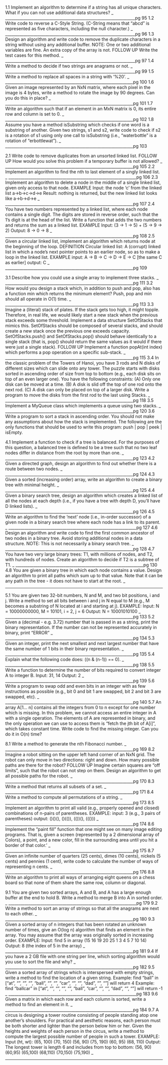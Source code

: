 1.1 Implement an algorithm to determine if a string has all unique characters. What if you can not use additional data structures?
_
_________________________________________________________________pg 95
1.2 Write code to reverse a C-Style String. (C-String means that “abcd” is represented as five characters, including the null character.)
_
_________________________________________________________________pg 96
1.3 Design an algorithm and write code to remove the duplicate characters in a string without using any additional buffer. NOTE: One or two additional variables are fine. An extra copy of the array is not.
FOLLOW UP
Write the test cases for this method.
_
_________________________________________________________________pg 97
1.4 Write a method to decide if two strings are anagrams or not.
_
_________________________________________________________________pg 99
1.5 Write a method to replace all spaces in a string with ‘%20’.
_
________________________________________________________________pg 100
1.6 Given an image represented by an NxN matrix, where each pixel in the image is 4 bytes, write a method to rotate the image by 90 degrees. Can you do this in place?
_
________________________________________________________________pg 101
1.7 Write an algorithm such that if an element in an MxN matrix is 0, its entire row and column is set to 0.
_
________________________________________________________________pg 102
1.8 Assume you have a method isSubstring which checks if one word is a substring of another. Given two strings, s1 and s2, write code to check if s2 is a rotation of s1 using only one call to isSubstring (i.e., “waterbottle” is a rotation of “erbottlewat”).
_
________________________________________________________________pg 103








2.1 Write code to remove duplicates from an unsorted linked list.
FOLLOW UP
How would you solve this problem if a temporary buffer is not allowed?
_
________________________________________________________________pg 105
2.2 Implement an algorithm to find the nth to last element of a singly linked list.
_
________________________________________________________________pg 106
2.3 Implement an algorithm to delete a node in the middle of a single linked list, given only access to that node.
EXAMPLE
Input: the node ‘c’ from the linked list a->b->c->d->e
Result: nothing is returned, but the new linked list looks like a->b->d->e
_
________________________________________________________________pg 107
2.4 You have two numbers represented by a linked list, where each node contains a single digit. The digits are stored in reverse order, such that the 1’s digit is at the head of the list. Write a function that adds the two numbers and returns the sum as a linked list.
EXAMPLE
Input: (3 -> 1 -> 5) + (5 -> 9 -> 2)
Output: 8 -> 0 -> 8
_
________________________________________________________________pg 108
2.5 Given a circular linked list, implement an algorithm which returns node at the beginning of the loop.
DEFINITION
Circular linked list: A (corrupt) linked list in which a node’s next pointer points to an earlier node, so as to make a loop in the linked list.
EXAMPLE
input: A -> B -> C -> D -> E -> C [the same C as earlier]
output: C
_
________________________________________________________________pg 109















3.1 Describe how you could use a single array to implement three stacks.
_
________________________________________________________________pg 111
3.2 How would you design a stack which, in addition to push and pop, also has a function min which returns the minimum element? Push, pop and min should all operate in O(1) time.
_
________________________________________________________________pg 113
3.3 Imagine a (literal) stack of plates. If the stack gets too high, it might topple. Therefore, in real life, we would likely start a new stack when the previous stack exceeds some threshold. Implement a data structure SetOfStacks that mimics this. SetOfStacks should be composed of several stacks, and should create a new stack once the previous one exceeds capacity. SetOfStacks.push() and SetOfStacks.pop() should behave identically to a single stack (that is, pop() should return the same values as it would if there were just a single stack).
FOLLOW UP
Implement a function popAt(int index) which performs a pop operation on a specific sub-stack.
_
________________________________________________________________pg 115
3.4 In the classic problem of the Towers of Hanoi, you have 3 rods and N disks of different sizes which can slide onto any tower. The puzzle starts with disks sorted in ascending order of size from top to bottom (e.g., each disk sits on top of an even larger one). You have the following constraints:
(A) Only one disk can be moved at a time.
(B) A disk is slid off the top of one rod onto the next rod.
(C) A disk can only be placed on top of a larger disk.
Write a program to move the disks from the first rod to the last using Stacks.
_
________________________________________________________________pg 118
3.5 Implement a MyQueue class which implements a queue using two stacks.
_
________________________________________________________________pg 120
3.6 Write a program to sort a stack in ascending order. You should not make any assumptions about how the stack is implemented. The following are the only functions that should be used to write this program: push | pop | peek | isEmpty.
























4.1 Implement a function to check if a tree is balanced. For the purposes of this question, a balanced tree is defined to be a tree such that no two leaf nodes differ in distance from the root by more than one.
_
________________________________________________________________pg 123
4.2 Given a directed graph, design an algorithm to find out whether there is a route between two nodes.
_
________________________________________________________________pg 124
4.3 Given a sorted (increasing order) array, write an algorithm to create a binary tree with minimal height.
_
________________________________________________________________pg 125
4.4 Given a binary search tree, design an algorithm which creates a linked list of all the nodes at each depth (i.e., if you have a tree with depth D, you’ll have D linked lists).
_
________________________________________________________________pg 126
4.5 Write an algorithm to find the ‘next’ node (i.e., in-order successor) of a given node in a binary search tree where each node has a link to its parent.
_
________________________________________________________________pg 127
4.6 Design an algorithm and write code to find the first common ancestor of two nodes in a binary tree. Avoid storing additional nodes in a data structure. NOTE: This is not necessarily a binary search tree.
_
________________________________________________________________pg 128
4.7 You have two very large binary trees: T1, with millions of nodes, and T2, with hundreds of nodes. Create an algorithm to decide if T2 is a subtree of T1.
_
________________________________________________________________pg 130
4.8 You are given a binary tree in which each node contains a value. Design an algorithm to print all paths which sum up to that value. Note that it can be any path in the tree - it does not have to start at the root.
_
________________________________________________________________



































5.1 You are given two 32-bit numbers, N and M, and two bit positions, i and j. Write a method to set all bits between i and j in N equal to M (e.g., M becomes a substring of N located at i and starting at j).
EXAMPLE:
Input: N = 10000000000, M = 10101, i = 2, j = 6
Output: N = 10001010100
_
________________________________________________________________pg 133
5.2 Given a (decimal - e.g. 3.72) number that is passed in as a string, print the binary representation. If the number can not be represented accurately in binary, print “ERROR”
_
________________________________________________________________pg 134
5.3 Given an integer, print the next smallest and next largest number that have the same number of 1 bits in their binary representation.
_
________________________________________________________________pg 135
5.4 Explain what the following code does: ((n & (n-1)) == 0).
_
________________________________________________________________pg 138
5.5 Write a function to determine the number of bits required to convert integer A to integer B.
Input: 31, 14
Output: 2
_
________________________________________________________________pg 139
5.6 Write a program to swap odd and even bits in an integer with as few instructions as possible (e.g., bit 0 and bit 1 are swapped, bit 2 and bit 3 are swapped, etc).
_
________________________________________________________________pg 140
5.7 An array A[1... n] contains all the integers from 0 to n except for one number which is missing. In this problem, we cannot access an entire integer in A with a single operation. The elements of A are represented in binary, and the only operation we can use to access them is “fetch the jth bit of A[i]”, which takes constant time. Write code to find the missing integer. Can you do it in O(n) time?






























































8.1 Write a method to generate the nth Fibonacci number.
_
________________________________________________________________pg 169
8.2 Imagine a robot sitting on the upper left hand corner of an NxN grid. The robot can only move in two directions: right and down. How many possible paths are there for the robot?
FOLLOW UP
Imagine certain squares are “off limits”, such that the robot can not step on them. Design an algorithm to get all possible paths for the robot.
_
________________________________________________________________pg 170
8.3 Write a method that returns all subsets of a set.
_
________________________________________________________________pg 171
8.4 Write a method to compute all permutations of a string.
_
________________________________________________________________pg 173
8.5 Implement an algorithm to print all valid (e.g., properly opened and closed) combinations of n-pairs of parentheses.
EXAMPLE:
input: 3 (e.g., 3 pairs of parentheses)
output: ()()(), ()(()), (())(), ((()))
_
________________________________________________________________pg 174
8.6 Implement the “paint fill” function that one might see on many image editing programs. That is, given a screen (represented by a 2 dimensional array of Colors), a point, and a new color, fill in the surrounding area until you hit a border of that color.’
_
________________________________________________________________pg 175
8.7 Given an infinite number of quarters (25 cents), dimes (10 cents), nickels (5 cents) and pennies (1 cent), write code to calculate the number of ways of representing n cents.
_
________________________________________________________________pg 176
8.8 Write an algorithm to print all ways of arranging eight queens on a chess board so that none of them share the same row, column or diagonal.



























































9.1 You are given two sorted arrays, A and B, and A has a large enough buffer at the end to hold B. Write a method to merge B into A in sorted order.
_
________________________________________________________________pg 179
9.2 Write a method to sort an array of strings so that all the anagrams are next to each other.
_
________________________________________________________________pg 180
9.3 Given a sorted array of n integers that has been rotated an unknown number of times, give an O(log n) algorithm that finds an element in the array. You may assume that the array was originally sorted in increasing order.
EXAMPLE:
Input: find 5 in array (15 16 19 20 25 1 3 4 5 7 10 14)
Output: 8 (the index of 5 in the array)
_
________________________________________________________________pg 181
9.4 If you have a 2 GB file with one string per line, which sorting algorithm would you use to sort the file and why?
_
________________________________________________________________pg 182
9.5 Given a sorted array of strings which is interspersed with empty strings, write a method to find the location of a given string.
Example: find “ball” in [“at”, “”, “”, “”, “ball”, “”, “”, “car”, “”, “”, “dad”, “”, “”] will return 4
Example: find “ballcar” in [“at”, “”, “”, “”, “”, “ball”, “car”, “”, “”, “dad”, “”, “”] will return -1
_
________________________________________________________________pg 183
9.6 Given a matrix in which each row and each column is sorted, write a method to find an element in it.
_
________________________________________________________________pg 184
9.7 A circus is designing a tower routine consisting of people standing atop one another’s shoulders. For practical and aesthetic reasons, each person must be both shorter and lighter than the person below him or her. Given the heights and weights of each person in the circus, write a method to compute the largest possible number of people in such a tower.
EXAMPLE:
Input (ht, wt): (65, 100) (70, 150) (56, 90) (75, 190) (60, 95) (68, 110)
Output: The longest tower is length 6 and includes from top to bottom: (56, 90) (60,95) (65,100) (68,110) (70,150) (75,190)
_
________________________________________________________________
